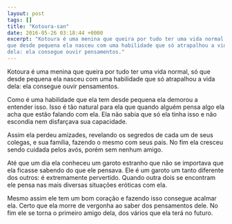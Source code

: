 ```yaml
---
layout: post
tags: []
title: "Kotoura-san"
date: 2016-05-26 03:18:44 +0000
excerpt: "Kotoura é uma menina que queira por tudo ter uma vida normal, só
que desde pequena ela nasceu com uma habilidade que só atrapalhou a vida
dela: ela consegue ouvir pensamentos."
---
```


Kotoura é uma menina que queira por tudo ter uma vida normal, só que desde
pequena ela nasceu com uma habilidade que só atrapalhou a vida dela: ela
consegue ouvir pensamentos.

Como é uma habilidade que ela tem desde pequena ela demorou a entender
isso. Isso é tão natural para ela que quando alguém pensa algo ela acha que
estão falando com ela. Ela não sabia que só ela tinha isso e não escondia
nem disfarçava sua capacidade.

Assim ela perdeu amizades, revelando os segredos de cada um de seus
colegas, e sua família, fazendo o mesmo com seus pais. No fim ela cresceu
sendo cuidada pelos avós, porém sem nenhum amigo.

Até que um dia ela conheceu um garoto estranho que não se importava que ela
ficasse sabendo do que ele pensava. Ele é um garoto um tanto diferente dos
outros: é extremamente pervertido. Quando outra dois se encontram ele pensa
nas mais diversas situações eróticas com ela.

Mesmo assim ele tem um bom coração e fazendo isso consegue acalmar ela.
Certo que ela morre de vergonha ao saber dos pensamentos dele. No fim ele
se torna o primeiro amigo dela, dos vários que ela terá no futuro.
